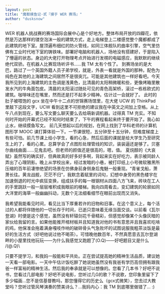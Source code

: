 ```yaml
---
layout: post
title: "魔都摸鱼记·贰『摸于 WER 赛场』"
author: "dusksnow"
---
```


WER 机器人挑战赛的赛场国际会展中心是个好地方。整体布局开放的四瓣花，依然是万达那样的镂空泡沫一般的建筑方式，走上电梯登上二楼感觉整个魔都都成了此建筑的地下室。屋顶遍布细红的防火管线，如同三体舰队的曲率引擎，空气里仿佛有工业时代地下室的铸铁味。部署好电脑和机器人，场地没有搭建好，于是陷入了懵逼的状态。身边的大佬打开物理考点开始进行发楞的电磁感应，我默默的继续绝代双骄。在机器人比赛现场听评书......我 TM 太有个性了。
到赛场坐的是大巴，路过了一个英国外籍人员子弟学校，就是，外表一看就是外国的那种。配色为纯色在其他的上海建筑之间居然不是很突兀。可能是其他建筑也一样好看吧。今天我所见到的上海建筑的主色调是浅黄色，比清晨的太阳稍微暖和些，更像烤箱里散发水汽的牛角面包皮。清晨的太阳滚过随处可见的青色高架桥，滚过一栋栋欧式的建筑。咖啡味还在嘴里，然而还是打不起多少精神。估计过一会就好了。
此时的肚子被喂饱的 gcx 坐在中午十二点的世锦赛场馆里，在大佬 UCW 的 ThinkPad 里敲下这段文字，UCW 看到这里不可拒绝的建议我在中英文之间加上空格。从上午八点到现在，要么写文要么聊天要么去给萌新调机器。过得真 TM 充实。不知何时开始的开幕式已经不知何时结束了，下午的赛程看起来终于要开始了。我心如止水，继续摸鱼写文。
前几天想起以后的规划，在网上找到了华科老师的计算机图形学 MOOC 课打算体验一下。一节课很短，五分钟至十五分钟，但难度梯度上有些可怕。前几节课上给小学生，看的心急，然后后面的课就是给大学生乃至研究生上的了，看的心累。总算学会了点图形处理管线的知识，装装逼还是够了。贝塞尔曲线曲面......见鬼去吧。但老师的颜值还是很高的，嗯，值。
夏烷醇的《大哀赋》虽然写的确实好，但典故真的好多好多啊，背起来实在好吃力，表示被同龄人弄出了心理阴影。晚上从学校出来，经过发暗的小巷，被打印纸上小号微软雅黑所压缩的百年前凄惨绝望的场景在仿佛身前身侧身后鬼魅一般重现。“青雀戈船，萧萧长往。黄龙战舰，茫茫不归“，我默念着赋里的词句，幻想中身旁的黑色楼宇在加速倒退的时光中疯狂变换，组成扶手的每一根钢材从四面八方飞来，砖块在工人的手里跳跃一般一层层堆积成我眼前的楼梯。我向四周看去，变幻建筑的轮廓如同大洋里的海草一般幽幽抖动，无数个无法细看细节在眼前出现而又消失。

我希望我能看见时间，看见比当下厚重若许的旧物和旧事。在这个意义上，每个活过的人都将伴随他的一切长存于时间，已逝只意味着无缘当面交谈。以前看《瓦尔登湖》时便是这个感觉，虽然没有轩辕剑花千骨精彩，但感觉却像某个头像灰暗的家伙给我留的言。如果他能推开棺材板并且知道我对他的书有意思并且我喜欢吃啃的鸡，他保准会拖着满身嘎吱作响的破碎骨头气急败坏的试图说服我粗茶淡饭是最好的生活方式（好吧他说过他不喝茶）。可惜晚他数百年，不然真愿意去瓦尔登湖畔的小屋里找他玩玩——为什么我感觉又跑题了(O.Q)——好吧题目又是什么 /(@.Q)\

只要不提学习，和我妈一般能和平共处。正在尝试提高她的精神生活品质，建议她一天看一部电影。一天中午估计饭吃醉了她说她虽然没有我爸有学历高但拥有跟我爸一样富裕的精神生活。然后我的奉承就是可以想像的。您看了几本书？好吧不说书，您看过几部电影？好吧不说电影，您听过几G的歌？不说歌，您印象里留下了多少幅画...您不是信基督教吗，那您懂得它的历史么（gcx式微笑），您去过大教堂吗？您听过管风琴演奏的赞美诗么？...我妈内心：我 TM 到底哪里做错了... :)
